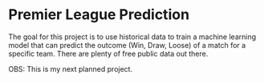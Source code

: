 # Premier League Prediction

The goal for this project is to use historical data to train a machine learning model that can
predict the outcome (Win, Draw, Loose) of a match for a specific team. 
There are plenty of free public data out there.

OBS: This is my next planned project.